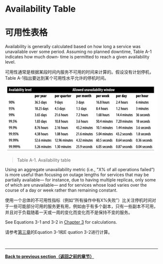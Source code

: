 # **Availability Table**

# **可用性表格**

Availability is generally calculated based on how long a service was unavailable over some period. Assuming no planned downtime, Table A-1 indicates how much down‐ time is permitted to reach a given availability level.

可用性通常是根据某段时间内服务不可用的时间来计算的。假设没有计划停机，Table A-1指出要达到某个可用性水平允许的停机时间。

![Availability table](./figures/a-1.png)
> Table A-1. Availability table

Using an aggregate unavailability metric (i.e., "X% of all operations failed”) is more useful than focusing on outage lengths for services that may be partially available— for instance, due to having multiple replicas, only some of which are unavailable— and for services whose load varies over the course of a day or week rather than remaining constant.

使用一个总体的不可用性指标（例如“所有操作中有X%失败”）比关注停机时间对于一些可能部分可用的服务更有用，例如由于有多个副本，只有一些副本不可用，并且对于负载随着一天或一周的变化而变化而不是保持不变的服务。

See Equations 3-1 and 3-2 in [Chapter 3](./../part-2/chapter-03/measuring_service_risk.md) for calculations.

请参考[第三章]((./../part-2/chapter-03/measuring_service_risk.md))的Equation 3-1和E quation 3-2进行计算。

<br>

---

**[Back to previous section（返回之前的章节）](./../part-2/chapter-03/measuring_service_risk.md)**
